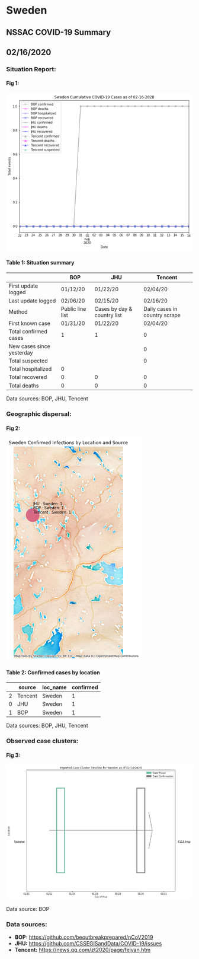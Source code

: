 # Sweden
## NSSAC COVID-19 Summary
## 02/16/2020



### Situation Report:
#### Fig 1:
![Sweden cases](../merged_histories/Sweden_merged_histories.png)

#### Table 1: Situation summary

|                           | BOP              | JHU                         | Tencent                       |
|---------------------------|------------------|-----------------------------|-------------------------------|
| First update logged       | 01/12/20         | 01/22/20                    | 02/04/20                      |
| Last update logged        | 02/06/20         | 02/15/20                    | 02/16/20                      |
| Method                    | Public line list | Cases by day & country list | Daily cases in country scrape |
| First known case          | 01/31/20         | 01/22/20                    | 02/04/20                      |
| Total confirmed cases     | 1                | 1                           | 0                             |
| New cases since yesterday |                  |                             | 0                             |
| Total suspected           |                  |                             | 0                             |
| Total hospitalized        | 0                |                             |                               |
| Total recovered           | 0                | 0                           | 0                             |
| Total deaths              | 0                | 0                           | 0                             |
Data sources: BOP, JHU, Tencent


### Geographic dispersal:
#### Fig 2:
![Sweden mapped](../case_locs/Sweden_case_locs.png)

#### Table 2: Confirmed cases by location

|    | source   | loc_name   |   confirmed |
|----|----------|------------|-------------|
|  2 | Tencent  | Sweden     |           1 |
|  0 | JHU      | Sweden     |           1 |
|  1 | BOP      | Sweden     |           1 |

Data sources: BOP, JHU, Tencent


### Observed case clusters:
#### Fig 3:
![Sweden cases](../cluster_analysis/Sweden_imported_cases.png)



Data source: BOP


### Data sources:
* **BOP:** https://github.com/beoutbreakprepared/nCoV2019
* **JHU:** https://github.com/CSSEGISandData/COVID-19/issues
* **Tencent:** https://news.qq.com/zt2020/page/feiyan.htm